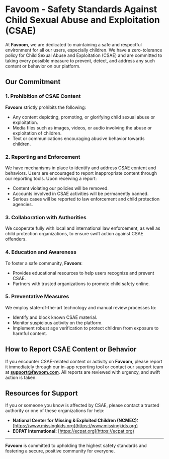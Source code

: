 # Favoom - Safety Standards Against Child Sexual Abuse and Exploitation (CSAE)

At **Favoom**, we are dedicated to maintaining a safe and respectful environment for all our users, especially children. We have a zero-tolerance policy for Child Sexual Abuse and Exploitation (CSAE) and are committed to taking every possible measure to prevent, detect, and address any such content or behavior on our platform.

## Our Commitment

### 1. Prohibition of CSAE Content
**Favoom** strictly prohibits the following:
- Any content depicting, promoting, or glorifying child sexual abuse or exploitation.
- Media files such as images, videos, or audio involving the abuse or exploitation of children.
- Text or communications encouraging abusive behavior towards children.

### 2. Reporting and Enforcement
We have mechanisms in place to identify and address CSAE content and behaviors. Users are encouraged to report inappropriate content through our reporting tools. Upon receiving a report:
- Content violating our policies will be removed.
- Accounts involved in CSAE activities will be permanently banned.
- Serious cases will be reported to law enforcement and child protection agencies.

### 3. Collaboration with Authorities
We cooperate fully with local and international law enforcement, as well as child protection organizations, to ensure swift action against CSAE offenders.

### 4. Education and Awareness
To foster a safe community, **Favoom**:
- Provides educational resources to help users recognize and prevent CSAE.
- Partners with trusted organizations to promote child safety online.

### 5. Preventative Measures
We employ state-of-the-art technology and manual review processes to:
- Identify and block known CSAE material.
- Monitor suspicious activity on the platform.
- Implement robust age verification to protect children from exposure to harmful content.

## How to Report CSAE Content or Behavior

If you encounter CSAE-related content or activity on **Favoom**, please report it immediately through our in-app reporting tool or contact our support team at **[support@favoom.com](mailto:support@favoom.com)**. All reports are reviewed with urgency, and swift action is taken.

## Resources for Support

If you or someone you know is affected by CSAE, please contact a trusted authority or one of these organizations for help:
- **National Center for Missing & Exploited Children (NCMEC):** [https://www.missingkids.org](https://www.missingkids.org)
- **ECPAT International:** [https://ecpat.org](https://ecpat.org)

---

**Favoom** is committed to upholding the highest safety standards and fostering a secure, positive community for everyone.